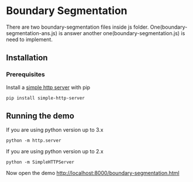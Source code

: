 # Boundary Segmentation

There are two boundary-segmentation files inside js folder. One(boundary-segmentation-ans.js) is answer another one(boundary-segmentation.js) is need to implement. 

## Installation

### Prerequisites

Install a [simple http server](https://pypi.org/project/simple-http-server/) with pip

```
pip install simple-http-server
```

## Running the demo
If you are using python version up to 3.x

```
python -m http.server
```

If you are using python version up to 2.x

```
python -m SimpleHTTPServer
```

Now open the demo [http://localhost:8000/boundary-segmentation.html](http://localhost:8000/boundary-segmentation.html)